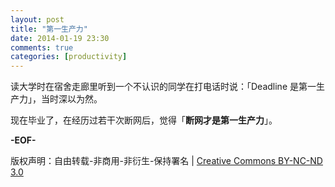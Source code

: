 ```yaml
---
layout: post
title: "第一生产力"
date: 2014-01-19 23:30
comments: true
categories: [productivity]
---
```


读大学时在宿舍走廊里听到一个不认识的同学在打电话时说：「Deadline 是第一生产力」，当时深以为然。

现在毕业了，在经历过若干次断网后，觉得「**断网才是第一生产力**」。

**-EOF-**

版权声明：自由转载-非商用-非衍生-保持署名 | [Creative Commons BY-NC-ND 3.0](http://creativecommons.org/licenses/by-nc-nd/3.0/deed.zh "CC 3.0")
